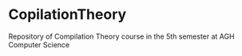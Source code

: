 # CopilationTheory
Repository of Compilation Theory course in the 5th semester at AGH Computer Science
